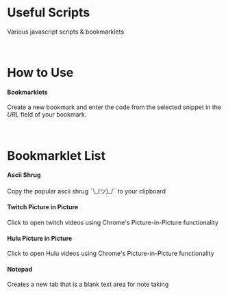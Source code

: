 # Useful Scripts 
Various javascript scripts & bookmarklets


&nbsp;&nbsp;&nbsp;&nbsp;&nbsp;
# How to Use

#### Bookmarklets
Create a new bookmark and enter the code from the selected snippet in the *URL* field of your bookmark.


&nbsp;&nbsp;&nbsp;&nbsp;&nbsp;
# Bookmarklet List

#### Ascii Shrug
Copy the popular ascii shrug ¯\\\_(ツ)_/¯ to your clipboard

#### Twitch Picture in Picture
Click to open twitch videos using Chrome's Picture-in-Picture functionality 

#### Hulu Picture in Picture
Click to open Hulu videos using Chrome's Picture-in-Picture functionality 

#### Notepad
Creates a new tab that is a blank text area for note taking
